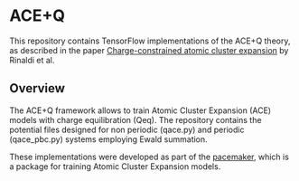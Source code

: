# ACE+Q

This repository contains TensorFlow implementations of the ACE+Q theory, as described in the paper [Charge-constrained atomic cluster expansion](https://journals.aps.org/prmaterials/abstract/10.1103/PhysRevMaterials.9.033802) by Rinaldi et al.


## Overview 

The ACE+Q framework allows to train Atomic Cluster Expansion (ACE) models with charge equilibration (Qeq). The repository contains the potential files designed for non periodic (qace.py) and periodic (qace_pbc.py) systems employing Ewald summation. 

These implementations were developed as part of the [pacemaker](https://github.com/ICAMS/python-ace), which is a package for training Atomic Cluster Expansion models.
